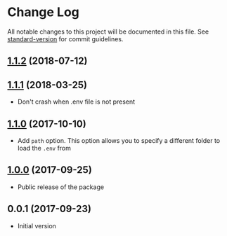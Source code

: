 # Change Log

All notable changes to this project will be documented in this file. See [standard-version](https://github.com/conventional-changelog/standard-version) for commit guidelines.

<a name="1.1.2"></a>
## [1.1.2](https://github.com/nuxt-community/dotenv-module/compare/v1.1.1...v1.1.2) (2018-07-12)



<a name="1.1.1"></a>
## [1.1.1](https://github.com/nuxt-community/dotenv-module/compare/v1.1.0...v1.1.1) (2018-03-25)

- Don't crash when .env file is not present

<a name="1.1.0"></a>
## [1.1.0](https://github.com/nuxt-community/dotenv-module/compare/v1.0.0...v1.1.0) (2017-10-10)

- Add `path` option. This option allows you to specify a different folder to load the `.env` from

<a name="1.0.0"></a>
## [1.0.0](https://github.com/nuxt-community/dotenv-module/compare/v0.0.1...v1.0.0) (2017-09-25)

- Public release of the package


<a name="0.0.1"></a>
## 0.0.1 (2017-09-23)

- Initial version

